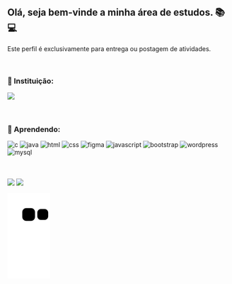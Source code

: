 ## Olá, seja bem-vinde a minha área de estudos. 📚💻
<p align="">Este perfil é exclusivamente para entrega ou postagem de atividades.</p>
<br>

<h3 align="">🏫 Instituição:</h3>
<p align=""><a href="https://portal.ifsuldeminas.edu.br/" target="_blank"><img height="80em" src="https://cdn.discordapp.com/attachments/911689024656273428/1008830916044521563/logo_if.png"></a> </p>
<br>

<h3 align="">🌱 Aprendendo:</h3>
<div align="" style="display: inline_block">
  <img height="50cm" alt="c" src="https://cdn.jsdelivr.net/gh/devicons/devicon/icons/c/c-original.svg">
  <img height="50cm" alt="java" src="https://cdn.jsdelivr.net/gh/devicons/devicon/icons/java/java-original.svg">
  <img height="50cm" alt="html" src="https://cdn.jsdelivr.net/gh/devicons/devicon/icons/html5/html5-original.svg">
  <img height="50cm" alt="css" src="https://cdn.jsdelivr.net/gh/devicons/devicon/icons/css3/css3-original.svg">
  <img height="50cm" alt="figma" src="https://cdn.jsdelivr.net/gh/devicons/devicon/icons/figma/figma-original.svg">
  <img height="50cm" alt="javascript" src="https://cdn.jsdelivr.net/gh/devicons/devicon/icons/javascript/javascript-original.svg">
  <img height="58cm" alt="bootstrap" src="https://cdn.jsdelivr.net/gh/devicons/devicon/icons/bootstrap/bootstrap-original.svg">
  <img height="50cm" alt="wordpress" src="https://cdn.jsdelivr.net/gh/devicons/devicon/icons/wordpress/wordpress-plain.svg">
  <img height="50cm" alt="mysql" src="https://cdn.jsdelivr.net/gh/devicons/devicon/icons/mysql/mysql-original.svg">
</div>
<br>
<br>
<br>
<div align="">
  <img height="130cm" src="https://github-readme-stats.vercel.app/api?username=1940039&show_icons=true&theme=react&include_all_commits=true&count_private=true"/>
  <img height="100cm" src="https://github-readme-stats.vercel.app/api/top-langs/?username=1940039&layout=compact&langs_count=7&theme=react"/>
  
  ![Snake animation](https://github.com/1940039/1940039/blob/output/github-contribution-grid-snake.svg)
</div>
<!--
<h3>- 🤔 Como me encontrar:
